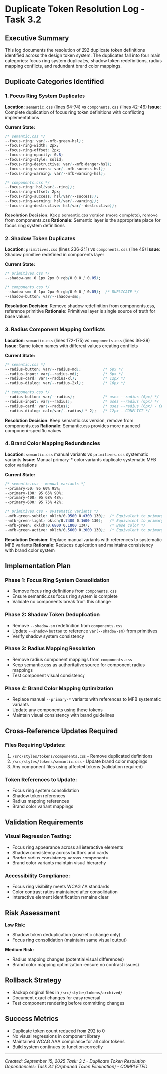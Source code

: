 # Duplicate Token Resolution Log - Task 3.2

## Executive Summary

This log documents the resolution of 292 duplicate token definitions identified across the design token system. The duplicates fall into four main categories: focus ring system duplicates, shadow token redefinitions, radius mapping conflicts, and redundant brand color mappings.

## Duplicate Categories Identified

### 1. Focus Ring System Duplicates
**Location**: `semantic.css` (lines 64-74) vs `components.css` (lines 42-46)
**Issue**: Complete duplication of focus ring token definitions with conflicting implementations

**Current State:**
```css
/* semantic.css */
--focus-ring: var(--mfb-green-hsl);
--focus-ring-width: 2px;
--focus-ring-offset: 2px;
--focus-ring-opacity: 0.8;
--focus-ring-style: solid;
--focus-ring-destructive: var(--mfb-danger-hsl);
--focus-ring-success: var(--mfb-success-hsl);
--focus-ring-warning: var(--mfb-warning-hsl);

/* components.css */
--focus-ring: hsl(var(--ring));
--focus-ring-offset: 2px;
--focus-ring-success: hsl(var(--success));
--focus-ring-warning: hsl(var(--warning));
--focus-ring-destructive: hsl(var(--destructive));
```

**Resolution Decision**: Keep semantic.css version (more complete), remove from components.css
**Rationale**: Semantic layer is the appropriate place for focus ring system definitions

### 2. Shadow Token Duplicates
**Location**: `primitives.css` (lines 236-241) vs `components.css` (line 49)
**Issue**: Shadow primitive redefined in components layer

**Current State:**
```css
/* primitives.css */
--shadow-sm: 0 1px 2px 0 rgb(0 0 0 / 0.05);

/* components.css */
--shadow-sm: 0 1px 2px 0 rgb(0 0 0 / 0.05);  /* DUPLICATE */
--shadow-button: var(--shadow-sm);
```

**Resolution Decision**: Remove shadow redefinition from components.css, reference primitive
**Rationale**: Primitives layer is single source of truth for base values

### 3. Radius Component Mapping Conflicts
**Location**: `semantic.css` (lines 172-175) vs `components.css` (lines 36-39)
**Issue**: Same token names with different values creating conflicts

**Current State:**
```css
/* semantic.css */
--radius-button: var(--radius-md);          /* 6px */
--radius-input: var(--radius-md);           /* 6px */
--radius-card: var(--radius-xl);            /* 12px */
--radius-dialog: var(--radius-2xl);         /* 16px */

/* components.css */
--radius-button: var(--radius);             /* uses --radius (6px) */
--radius-input: var(--radius);              /* uses --radius (6px) */
--radius-card: var(--radius);               /* uses --radius (6px) - CONFLICT */
--radius-dialog: calc(var(--radius) * 2);   /* 12px - CONFLICT */
```

**Resolution Decision**: Keep semantic.css version, remove from components.css
**Rationale**: Semantic.css provides more nuanced component-specific values

### 4. Brand Color Mapping Redundancies
**Location**: `semantic.css` manual variants vs `primitives.css` systematic variants
**Issue**: Manual primary-* color variants duplicate systematic MFB color variations

**Current State:**
```css
/* semantic.css - manual variants */
--primary-50: 95 60% 95%;
--primary-100: 95 65% 90%;
--primary-400: 95 68% 48%;
--primary-600: 95 75% 42%;

/* primitives.css - systematic variants */
--mfb-green-subtle: oklch(0.9500 0.0300 130);  /* Equivalent to primary-50 */
--mfb-green-light: oklch(0.7400 0.1600 130);   /* Equivalent to primary-100 */
--mfb-green: oklch(0.6800 0.1800 130);         /* Base color */
--mfb-green-active: oklch(0.5600 0.2000 130);  /* Equivalent to primary-600 */
```

**Resolution Decision**: Replace manual variants with references to systematic MFB variants
**Rationale**: Reduces duplication and maintains consistency with brand color system

## Implementation Plan

### Phase 1: Focus Ring System Consolidation
- Remove focus ring definitions from `components.css`
- Ensure semantic.css focus ring system is complete
- Validate no components break from this change

### Phase 2: Shadow Token Deduplication
- Remove `--shadow-sm` redefinition from `components.css`
- Update `--shadow-button` to reference `var(--shadow-sm)` from primitives
- Verify shadow system consistency

### Phase 3: Radius Mapping Resolution
- Remove radius component mappings from `components.css`
- Keep semantic.css as authoritative source for component radius mappings
- Test component visual consistency

### Phase 4: Brand Color Mapping Optimization
- Replace manual `--primary-*` variants with references to MFB systematic variants
- Update any components using these tokens
- Maintain visual consistency with brand guidelines

## Cross-Reference Updates Required

### Files Requiring Updates:
1. `/src/styles/tokens/components.css` - Remove duplicated definitions
2. `/src/styles/tokens/semantic.css` - Update brand color mappings
3. Any component files using affected tokens (validation required)

### Token References to Update:
- Focus ring system consolidation
- Shadow token references
- Radius mapping references
- Brand color variant mappings

## Validation Requirements

### Visual Regression Testing:
- Focus ring appearance across all interactive elements
- Shadow consistency across buttons and cards
- Border radius consistency across components
- Brand color variants maintain visual hierarchy

### Accessibility Compliance:
- Focus ring visibility meets WCAG AA standards
- Color contrast ratios maintained after consolidation
- Interactive element identification remains clear

## Risk Assessment

**Low Risk:**
- Shadow token deduplication (cosmetic change only)
- Focus ring consolidation (maintains same visual output)

**Medium Risk:**
- Radius mapping changes (potential visual differences)
- Brand color mapping optimization (ensure no contrast issues)

## Rollback Strategy

- Backup original files in `/src/styles/tokens/archived/`
- Document exact changes for easy reversal
- Test component rendering before committing changes

## Success Metrics

- Duplicate token count reduced from 292 to 0
- No visual regressions in component library
- Maintained WCAG AAA compliance for all color tokens
- Build system continues to function correctly

---

*Created: September 15, 2025*
*Task: 3.2 - Duplicate Token Resolution*
*Dependencies: Task 3.1 (Orphaned Token Elimination) - COMPLETED*